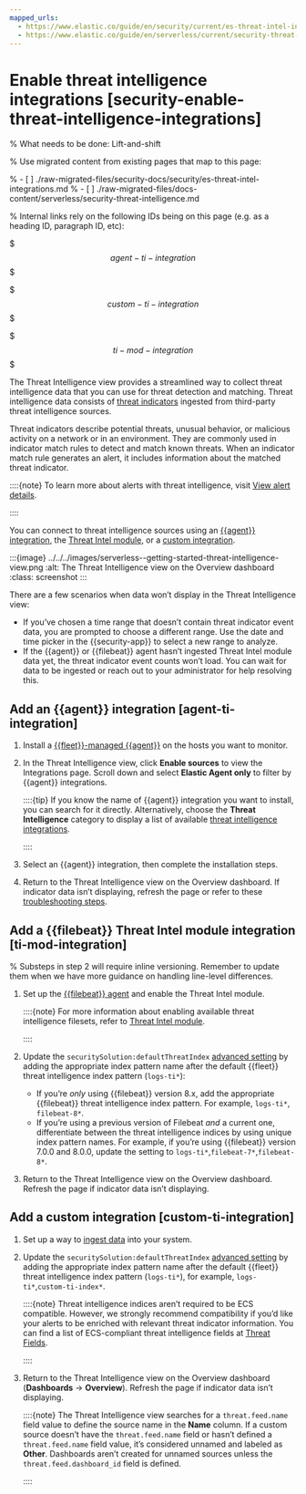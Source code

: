 ```yaml
---
mapped_urls:
  - https://www.elastic.co/guide/en/security/current/es-threat-intel-integrations.html
  - https://www.elastic.co/guide/en/serverless/current/security-threat-intelligence.html
---
```


# Enable threat intelligence integrations [security-enable-threat-intelligence-integrations]

% What needs to be done: Lift-and-shift

% Use migrated content from existing pages that map to this page:

% - [ ] ./raw-migrated-files/security-docs/security/es-threat-intel-integrations.md
% - [ ] ./raw-migrated-files/docs-content/serverless/security-threat-intelligence.md

% Internal links rely on the following IDs being on this page (e.g. as a heading ID, paragraph ID, etc):

$$$agent-ti-integration$$$

$$$custom-ti-integration$$$

$$$ti-mod-integration$$$


The Threat Intelligence view provides a streamlined way to collect threat intelligence data that you can use for threat detection and matching. Threat intelligence data consists of  [threat indicators](../../../troubleshoot/security/indicators-of-compromise.md#ti-indicators) ingested from third-party threat intelligence sources.

Threat indicators describe potential threats, unusual behavior, or malicious activity on a network or in an environment. They are commonly used in indicator match rules to detect and match known threats. When an indicator match rule generates an alert, it includes information about the matched threat indicator.

::::{note}
To learn more about alerts with threat intelligence, visit [View alert details](../../../solutions/security/detect-and-alert/view-detection-alert-details.md).

::::


You can connect to threat intelligence sources using an [{{agent}} integration](../../../solutions/security/get-started/enable-threat-intelligence-integrations.md#agent-ti-integration), the [Threat Intel module](../../../solutions/security/get-started/enable-threat-intelligence-integrations.md#ti-mod-integration), or a [custom integration](../../../solutions/security/get-started/enable-threat-intelligence-integrations.md#custom-ti-integration).

:::{image} ../../../images/serverless--getting-started-threat-intelligence-view.png
:alt: The Threat Intelligence view on the Overview dashboard
:class: screenshot
:::

There are a few scenarios when data won’t display in the Threat Intelligence view:

* If you’ve chosen a time range that doesn’t contain threat indicator event data, you are prompted to choose a different range. Use the date and time picker in the {{security-app}} to select a new range to analyze.
* If the {{agent}} or {{filebeat}} agent hasn’t ingested Threat Intel module data yet, the threat indicator event counts won’t load. You can wait for data to be ingested or reach out to your administrator for help resolving this.


## Add an {{agent}} integration [agent-ti-integration]

1. Install a [{{fleet}}-managed {{agent}}](https://www.elastic.co/guide/en/fleet/current/install-fleet-managed-elastic-agent.html) on the hosts you want to monitor.
2. In the Threat Intelligence view, click **Enable sources** to view the Integrations page. Scroll down and select **Elastic Agent only** to filter by {{agent}} integrations.

    ::::{tip}
    If you know the name of {{agent}} integration you want to install, you can search for it directly. Alternatively, choose the **Threat Intelligence** category to display a list of available [threat intelligence integrations](https://docs.elastic.co/en/integrations/threat-intelligence-intro).

    ::::

3. Select an {{agent}} integration, then complete the installation steps.
4. Return to the Threat Intelligence view on the Overview dashboard. If indicator data isn’t displaying, refresh the page or refer to these [troubleshooting steps](../../../troubleshoot/security/indicators-of-compromise.md#troubleshoot-indicators-page).


## Add a {{filebeat}} Threat Intel module integration [ti-mod-integration]

% Substeps in step 2 will require inline versioning. Remember to update them when we have more guidance on handling line-level differences.

1. Set up the [{{filebeat}} agent](https://www.elastic.co/guide/en/beats/filebeat/current/filebeat-installation-configuration.html) and enable the Threat Intel module.

    ::::{note}
    For more information about enabling available threat intelligence filesets, refer to [Threat Intel module](https://www.elastic.co/guide/en/beats/filebeat/current/filebeat-module-threatintel.html).

    ::::

2. Update the `securitySolution:defaultThreatIndex` [advanced setting](../../../solutions/security/get-started/configure-advanced-settings.md#update-threat-intel-indices) by adding the appropriate index pattern name after the default {{fleet}} threat intelligence index pattern (`logs-ti*`):

    * If you’re *only* using {{filebeat}} version 8.x, add the appropriate {{filebeat}} threat intelligence index pattern. For example, `logs-ti*`, `filebeat-8*`. 
    * If you’re using a previous version of Filebeat *and* a current one, differentiate between the threat intelligence indices by using unique index pattern names. For example, if you’re using {{filebeat}} version 7.0.0 and 8.0.0, update the setting to `logs-ti*`,`filebeat-7*`,`filebeat-8*`.

3. Return to the Threat Intelligence view on the Overview dashboard. Refresh the page if indicator data isn’t displaying.


## Add a custom integration [custom-ti-integration]

1. Set up a way to [ingest data](../../../solutions/security/get-started/ingest-data-to-elastic-security.md) into your system.
2. Update the `securitySolution:defaultThreatIndex` [advanced setting](../../../solutions/security/get-started/configure-advanced-settings.md#update-threat-intel-indices) by adding the appropriate index pattern name after the default {{fleet}} threat intelligence index pattern (`logs-ti*`), for example, `logs-ti*`,`custom-ti-index*`.

    ::::{note}
    Threat intelligence indices aren’t required to be ECS compatible. However, we strongly recommend compatibility if you’d like your alerts to be enriched with relevant threat indicator information. You can find a list of ECS-compliant threat intelligence fields at [Threat Fields](https://www.elastic.co/guide/en/ecs/{{ecs_version}}/ecs-threat.html).

    ::::

3. Return to the Threat Intelligence view on the Overview dashboard (**Dashboards** → **Overview**). Refresh the page if indicator data isn’t displaying.

    ::::{note}
    The Threat Intelligence view searches for a `threat.feed.name` field value to define the source name in the **Name** column. If a custom source doesn’t have the `threat.feed.name` field or hasn’t defined a `threat.feed.name` field value, it’s considered unnamed and labeled as **Other**. Dashboards aren’t created for unnamed sources unless the `threat.feed.dashboard_id` field is defined.

    ::::
